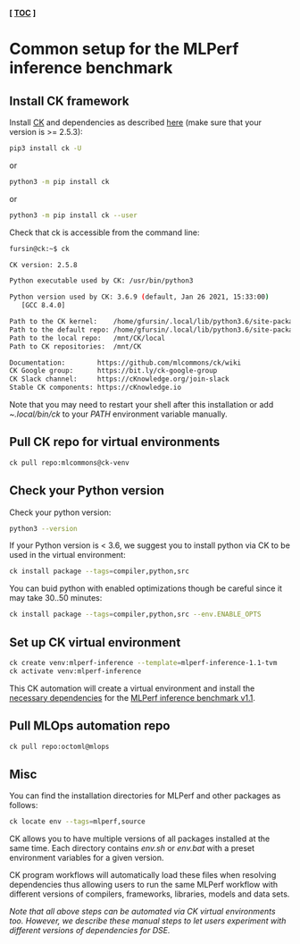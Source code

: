 **[ [TOC](../README.md) ]**

# Common setup for the MLPerf inference benchmark

## Install CK framework

Install [CK](https://github.com/mlcommons/ck) and dependencies as described [here](https://ck.readthedocs.io/en/latest/src/installation.html)
(make sure that your version is >= 2.5.3):

```bash
pip3 install ck -U
```
or 
```bash
python3 -m pip install ck
```
or
```bash
python3 -m pip install ck --user
```

Check that ck is accessible from the command line:
```bash
fursin@ck:~$ ck

CK version: 2.5.8

Python executable used by CK: /usr/bin/python3

Python version used by CK: 3.6.9 (default, Jan 26 2021, 15:33:00)
   [GCC 8.4.0]

Path to the CK kernel:    /home/gfursin/.local/lib/python3.6/site-packages/ck/kernel.py
Path to the default repo: /home/gfursin/.local/lib/python3.6/site-packages/ck/repo
Path to the local repo:   /mnt/CK/local
Path to CK repositories:  /mnt/CK

Documentation:        https://github.com/mlcommons/ck/wiki
CK Google group:      https://bit.ly/ck-google-group
CK Slack channel:     https://cKnowledge.org/join-slack
Stable CK components: https://cKnowledge.io
```

Note that you may need to restart your shell after this installation
or add *~.local/bin/ck* to your *PATH* environment variable manually.

## Pull CK repo for virtual environments

```bash
ck pull repo:mlcommons@ck-venv
```

## Check your Python version 

Check your python version:
```bash
python3 --version
```

If your Python version is < 3.6, we suggest you to install python via CK to be used in the virtual environment:
```bash
ck install package --tags=compiler,python,src
```

You can buid python with enabled optimizations though be careful since it may take 30..50 minutes:
```bash
ck install package --tags=compiler,python,src --env.ENABLE_OPTS
```


## Set up CK virtual environment

```bash
ck create venv:mlperf-inference --template=mlperf-inference-1.1-tvm
ck activate venv:mlperf-inference
```

This CK automation will create a virtual environment and install 
the [necessary dependencies](https://github.com/octoml/venv/blob/main/venv.template/mlperf-inference-1.1/script.sh)
for the [MLPerf inference benchmark v1.1](https://github.com/mlcommons/inference).

## Pull MLOps automation repo

```bash
ck pull repo:octoml@mlops
```

## Misc

You can find the installation directories for MLPerf and other packages as follows:
```bash
ck locate env --tags=mlperf,source
```

CK allows you to have multiple versions of all packages installed at the same time.
Each directory contains *env.sh* or *env.bat* with a preset environment variables
for a given version. 

CK program workflows will automatically load these files when resolving dependencies
thus allowing users to run the same MLPerf workflow with different versions
of compilers, frameworks, libraries, models and data sets.

*Note that all above steps can be automated via CK virtual environments too.
 However, we describe these manual steps to let users experiment 
 with different versions of dependencies for DSE.* 

